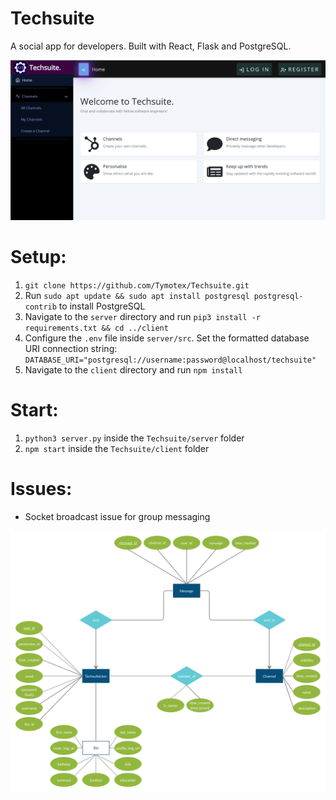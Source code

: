 # Techsuite
A social app for developers. Built with React, Flask and PostgreSQL.

<img src="./images/techsuite-home-1.png"></img>

# Setup:
1. `git clone https://github.com/Tymotex/Techsuite.git`
2. Run `sudo apt update && sudo apt install postgresql postgresql-contrib` to install PostgreSQL 
3. Navigate to the `server` directory and run `pip3 install -r requirements.txt && cd ../client`
4. Configure the `.env` file inside `server/src`. Set the formatted database URI connection string: `DATABASE_URI="postgresql://username:password@localhost/techsuite"`
5. Navigate to the `client` directory and run `npm install`


# Start:
1. `python3 server.py` inside the `Techsuite/server` folder
2. `npm start` inside the `Techsuite/client` folder


# Issues:
- Socket broadcast issue for group messaging

<img src="./images/Techsuite.png"></img>
